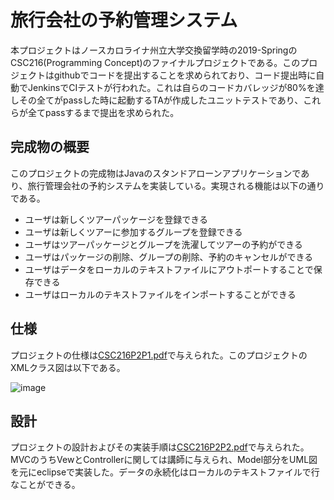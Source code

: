 # 旅行会社の予約管理システム

本プロジェクトはノースカロライナ州立大学交換留学時の2019-SpringのCSC216(Programming Concept)のファイナルプロジェクトである。このプロジェクトはgithubでコードを提出することを求められており、コード提出時に自動でJenkinsでCIテストが行われた。これは自らのコードカバレッジが80%を達しその全てがpassした時に起動するTAが作成したユニットテストであり、これらが全てpassするまで提出を求められた。

## 完成物の概要

このプロジェクトの完成物はJavaのスタンドアローンアプリケーションであり、旅行管理会社の予約システムを実装している。実現される機能は以下の通りである。

* ユーザは新しくツアーパッケージを登録できる
* ユーザは新しくツアーに参加するグループを登録できる
* ユーザはツアーパッケージとグループを洗濯してツアーの予約ができる
* ユーザはパッケージの削除、グループの削除、予約のキャンセルができる
* ユーザはデータをローカルのテキストファイルにアウトポートすることで保存できる
* ユーザはローカルのテキストファイルをインポートすることができる

## 仕様
プロジェクトの仕様は[CSC216P2P1.pdf](https://github.com/kudojp/TravelManager/blob/master/CSC216P2P1.pdf)で与えられた。このプロジェクトのXMLクラス図は以下である。

![image](https://user-images.githubusercontent.com/44487754/73433247-c0a66e00-4387-11ea-9050-cf631aedaf6f.png)

## 設計
プロジェクトの設計およびその実装手順は[CSC216P2P2.pdf](CSC216P2P2.pdf)で与えられた。MVCのうちVewとControllerに関しては講師に与えられ、Model部分をUML図を元にeclipseで実装した。データの永続化はローカルのテキストファイルで行なことができる。




